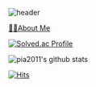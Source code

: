 ![header](https://capsule-render.vercel.app/api?type=slice&color=gradient&text=%20GyuSeongKim%20%20&height=200&fontSize=100)

[🙋‍♂️About Me](https://tree-shrine-d63.notion.site/Who-Am-I-d912816a43b74d46b27882c3dccfba8c)
  
[![Solved.ac Profile](http://mazassumnida.wtf/api/v2/generate_badge?boj=pia2011)](https://solved.ac/pia2011/)



![pia2011's github stats](https://github-readme-stats.vercel.app/api?username=pia2011&show_icons=true)

[![Hits](https://hits.seeyoufarm.com/api/count/incr/badge.svg?url=https%3A%2F%2Fgithub.com%2Fpia2011&count_bg=%2379C83D&title_bg=%23555555&icon=&icon_color=%23E7E7E7&title=hits&edge_flat=false)](https://hits.seeyoufarm.com)

<!--
**pia2011/pia2011** is a ✨ _special_ ✨ repository because its `README.md` (this file) appears on your GitHub profile.

Here are some ideas to get you started:

- 🔭 I’m currently working on ...
- 🌱 I’m currently learning ...
- 👯 I’m looking to collaborate on ...
- 🤔 I’m looking for help with ...
- 💬 Ask me about ...
- 📫 How to reach me: ...
- 😄 Pronouns: ...
- ⚡ Fun fact: ...
-->
